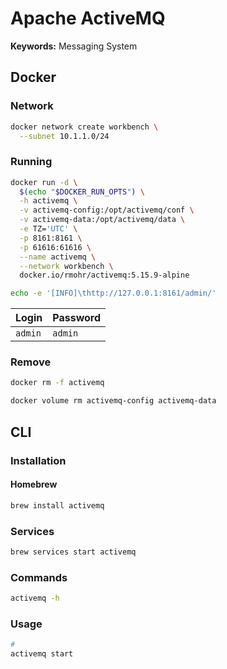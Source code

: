 # Apache ActiveMQ

**Keywords:** Messaging System

## Docker

### Network

```sh
docker network create workbench \
  --subnet 10.1.1.0/24
```

### Running

```sh
docker run -d \
  $(echo "$DOCKER_RUN_OPTS") \
  -h activemq \
  -v activemq-config:/opt/activemq/conf \
  -v activemq-data:/opt/activemq/data \
  -e TZ='UTC' \
  -p 8161:8161 \
  -p 61616:61616 \
  --name activemq \
  --network workbench \
  docker.io/rmohr/activemq:5.15.9-alpine
```

```sh
echo -e '[INFO]\thttp://127.0.0.1:8161/admin/'
```

| Login   | Password |
| ------- | -------- |
| `admin` | `admin`  |

### Remove

```sh
docker rm -f activemq

docker volume rm activemq-config activemq-data
```

## CLI

### Installation

#### Homebrew

```sh
brew install activemq
```

### Services

```sh
brew services start activemq
```

### Commands

```sh
activemq -h
```

### Usage

```sh
#
activemq start
```
